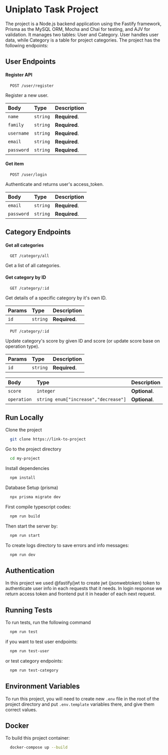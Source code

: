 
# Uniplato Task Project

The project is a Node.js backend application using the Fastify framework, Prisma as the MySQL ORM, Mocha and Chai for testing, and AJV for validation. It manages two tables: User and Category. User handles user data, while Category is a table for project categories. 
The project has the following endpoints:



## User Endpoints

#### Register API

```http
  POST /user/register
```
Register a new user.

| Body | Type     | Description                |
| :-------- | :------- | :------------------------- |
| `name` | `string` | **Required**. |
| `family` | `string` | **Required**. |
| `username` | `string` | **Required**. |
| `email` | `string` | **Required**. |
| `password` | `string` | **Required**. |

#### Get item

```http
  POST /user/login
```
Authenticate and returns user's access_token.

| Body | Type     | Description                |
| :-------- | :------- | :------------------------- |
| `email` | `string` | **Required**. |
| `password` | `string` | **Required**. |

## Category Endpoints

#### Get all categories

```http
  GET /category/all
```
Get a list of all categories.

#### Get category by ID

```http
  GET /category/:id
```
Get details of a specific category by it's own ID.

| Params | Type     | Description                |
| :-------- | :------- | :------------------------- |
| `id` | `string` | **Required**. |

```http
  PUT /category/:id
```
Update category's score by given ID and score (or update score base on operation type).

| Params | Type     | Description                |
| :-------- | :------- | :------------------------- |
| `id` | `string` | **Required**. |

| Body | Type     | Description                |
| :-------- | :------- | :------------------------- |
| `score` | `integer` | **Optional**. |
| `operation` | `string enum["increase","decrease"]` | **Optional**. |


## Run Locally

Clone the project

```bash
  git clone https://link-to-project
```

Go to the project directory

```bash
  cd my-project
```

Install dependencies

```bash
  npm install
```

Database Setup (prisma)

```bash
  npx prisma migrate dev
```

First compile typescript codes:

```bash
  npm run build 
```

Then start the server by:

```bash
  npm run start
```

To create logs directory to save errors and info messages:

```bash
  npm run dev
```


## Authentication
In this project we used @fastify/jwt to create jwt (jsonwebtoken) token to authenticate user info in each requests that it needs.
In login response we return access token and frontend put it in header of each next request.
## Running Tests

To run tests, run the following command

```bash
  npm run test
```
if you want to test user endpoints:
```bash
  npm run test-user
```
or test category endpoints:
```bash
  npm run test-category
```

## Environment Variables

To run this project, you will need to create new `.env` file in the root of the project directory and put `.env.template` variables there, and give them correct values.

## Docker
To build this project container:
```bash
  docker-compose up --build
```
